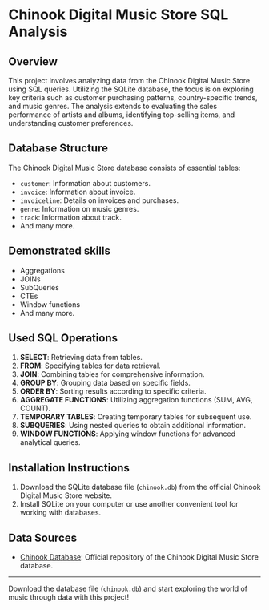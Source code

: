 # Chinook Digital Music Store SQL Analysis

## Overview

This project involves analyzing data from the Chinook Digital Music Store using SQL queries. Utilizing the SQLite database, the focus is on exploring key criteria such as customer purchasing patterns, country-specific trends, and music genres. The analysis extends to evaluating the sales performance of artists and albums, identifying top-selling items, and understanding customer preferences. 

## Database Structure

The Chinook Digital Music Store database consists of essential tables:

- `customer`: Information about customers.
- `invoice`: Information about invoice. 
- `invoiceline`: Details on invoices and purchases.
- `genre`: Information on music genres.
- `track`: Information about track.
- And many more.

## Demonstrated skills

- Aggregations
- JOINs
- SubQueries
- CTEs
- Window functions
- And many more.

## Used SQL Operations

1. **SELECT**: Retrieving data from tables.
2. **FROM**: Specifying tables for data retrieval.
3. **JOIN**: Combining tables for comprehensive information.
4. **GROUP BY**: Grouping data based on specific fields.
5. **ORDER BY**: Sorting results according to specific criteria.
6. **AGGREGATE FUNCTIONS**: Utilizing aggregation functions (SUM, AVG, COUNT).
7. **TEMPORARY TABLES**: Creating temporary tables for subsequent use.
8. **SUBQUERIES**: Using nested queries to obtain additional information.
9. **WINDOW FUNCTIONS**: Applying window functions for advanced analytical queries.

## Installation Instructions

1. Download the SQLite database file (`chinook.db`) from the official Chinook Digital Music Store website.
2. Install SQLite on your computer or use another convenient tool for working with databases.

## Data Sources

- [Chinook Database](https://github.com/lerocha/chinook-database): Official repository of the Chinook Digital Music Store database.


---

Download the database file (`chinook.db`) and start exploring the world of music through data with this project!
